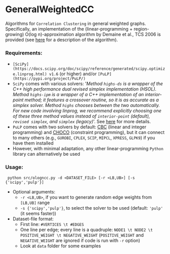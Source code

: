 # GeneralWeightedCC
Algorithms for `Correlation Clustering` in general weighted graphs.
Specifically, an implementation of the (linear-programming + region-growing) O(log n)-approximation algorithm by Demaine et al., TCS 2006 is provided (see [here](https://www.sciencedirect.com/science/article/pii/S0304397506003227) for a description of the algorithm).


### Requirements:

* `[SciPy](https://docs.scipy.org/doc/scipy/reference/generated/scipy.optimize.linprog.html) v1.6` (or higher) and/or `[PuLP](https://pypi.org/project/PuLP/)`
* `SciPy` comes with various solvers: '*Method `highs-ds` is a wrapper of the C++ high performance dual revised simplex implementation (HSOL). Method `highs-ipm` is a wrapper of a C++ implementation of an interior-point method; it features a crossover routine, so it is as accurate as a simplex solver. Method `highs` chooses between the two automatically. For new code involving linprog, we recommend explicitly choosing one of these three method values instead of `interior-point` (default), `revised simplex`, and `simplex` (legacy)*'. See [here](https://docs.scipy.org/doc/scipy/reference/generated/scipy.optimize.linprog.html) for more details.
* `PuLP` comes with two solvers by default: [CBC](https://projects.coin-or.org/Cbc) (linear and integer programming) and [CHOCO](https://choco-solver.org/) (constraint programming), but it can connect to many others (e.g., `GUROBI`, `CPLEX`, `SCIP`, `MIPCL`, `XPRESS`, `GLPK9`) if you have them installed
* However, with minimal adaptation, any other linear-programming `Python` library can alternatively be used

### Usage:

``` python src/ologncc.py -d <DATASET_FILE> [-r <LB,UB>] [-s {'scipy','pulp'}]```

* Optional arguments: 
   * `-r <LB,UB>`, if you want to generate random edge weights from `[LB,UB]` range
   * `-s {'scipy','pulp'}`, to select the solver to be used (default: `'pulp'` (it seems faster))
* Dataset-file format:
   * First line: `#VERTICES \t #EDGES`
   * One line per edge; every line is a quadruple: `NODE1 \t NODE2 \t POSITIVE_WEIGHT \t NEGATIVE_WEIGHT` (`POSITIVE_WEIGHT` and `NEGATIVE_WEIGHT` are ignored if code is run with `-r` option)
   * Look at `data` folder for some examples

